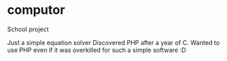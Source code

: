 # computor

School project

Just a simple equation solver
Discovered PHP after a year of C. Wanted to use PHP even if it was overkilled for such a simple software :D
